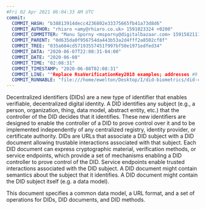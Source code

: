 ```yaml
---
#Fri 02 Apr 2021 06:04:33 AM UTC
commit:
  COMMIT_HASH: "b38813914decc4236802e33375665fb41a73d8d6"
  COMMIT_AUTHOR: "rhiaro <amy@rhiaro.co.uk> 1591023324 +0200"
  COMMIT_COMMITTER: "Manu Sporny <msporny@digitalbazaar.com> 1591582111 -0400"
  COMMIT_PARENT: "0d635da0f956754da443b53a2d4fff2a8502cf8f"
  COMMIT_TREE: "035a604cd57193557451f997bf50e1971edfed34"
  COMMIT_DATA: "2020-06-07T22:08:31-04:00"
  COMMIT_DATE: "2020-06-08"
  COMMIT_TIME: "02:08:31"
  COMMIT_TIMESTAMP: "2020-06-08T02:08:31"
  COMMIT_LINE: ""Replace RsaVerificationKey2018 examples; addresses #9 and #10"
  COMMIT_RUNNABLE: "file:///home/ewelton/Desktop/I/did-biometrics/did-core-dataset/analysis/gitinfo/b38813914decc4236802e33375665fb41a73d8d6/snapshot/index.html"
---
```


<section id="abstract">
<p>
<a>Decentralized identifiers</a> (DIDs) are a new type of identifier that
enables verifiable, decentralized digital identity. A <a>DID</a> identifies any
subject (e.g., a person, organization, thing, data model, abstract entity, etc.)
that the controller of the <a>DID</a> decides that it identifies. These new
identifiers are designed to enable the controller of a <a>DID</a> to prove
control over it and to be implemented independently of any centralized registry,
identity provider, or certificate authority. <a>DID</a>s are URLs that associate
a <a>DID subject</a> with a <a>DID document</a> allowing trustable interactions
associated with that subject. Each <a>DID document</a> can express cryptographic
material, verification methods, or <a>service endpoints</a>, which provide a set
of mechanisms enabling a <a>DID controller</a> to prove control of the
<a>DID</a>. <a>Service endpoints</a> enable trusted interactions associated with
the <a>DID subject</a>. A <a>DID document</a> might contain semantics about the
subject that it identifies. A <a>DID document</a> might contain the <a>DID
subject</a> itself (e.g. a data model).
    </p>
<p>
This document specifies a common data model, a URL format, and a set of
operations for <a>DIDs</a>, <a>DID documents</a>, and <a>DID methods</a>.
    </p>
</section>

